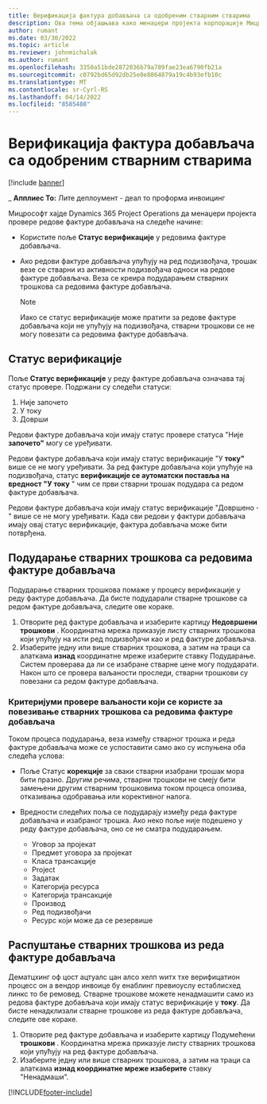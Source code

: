 ```yaml
---
title: Верификација фактура добављача са одобреним стварним стварима
description: Ова тема објашњава како менаџери пројекта корпорације Мицрософт Dynamics 365 Project Operations верификују фактуре добављача са стварним стварима које су одобрене као извођачи радова и записано време, као и трошкове и материјале које су користили чланови пројектног тима.
author: rumant
ms.date: 03/30/2022
ms.topic: article
ms.reviewer: johnmichalak
ms.author: rumant
ms.openlocfilehash: 3350a51bde2872036b79a789fae23ea6790fb21a
ms.sourcegitcommit: c0792bd65d92db25e0e8864879a19c4b93efb10c
ms.translationtype: MT
ms.contentlocale: sr-Cyrl-RS
ms.lasthandoff: 04/14/2022
ms.locfileid: "8585488"
---
```

# <a name="verification-of-vendor-invoices-with-approved-actuals"></a>Верификација фактура добављача са одобреним стварним стварима

[!include [banner](../../includes/dataverse-preview.md)]

_ **Апплиес То:** Лите деплоyмент - деал то проформа инвоицинг

Мицрософт хајде Dynamics 365 Project Operations да менаџери пројекта провере редове фактуре добављача на следеће начине:

- Користите поље **Статус верификације** у редовима фактуре добављача.
- Ако редови фактуре добављача упућују на ред подизвођача, трошак везе се стварни из активности подизвођача односи на редове фактуре добављача. Веза се креира подударањем стварних трошкова са редовима фактуре добављача.

    > [!NOTE]
    > Иако се статус верификације може пратити за редове фактуре добављача који не упућују на подизвођача, стварни трошкови се не могу повезати са редовима фактуре добављача.

## <a name="verification-status"></a>Статус верификације

Поље **Статус верификације** у реду фактуре добављача означава тај статус провере. Подржани су следећи статуси:

1. Није започето
2. У току
3. Доврши

Редови фактуре добављача који имају статус провере статуса "Није **започето"** могу се уређивати.

Редови фактуре добављача који имају статус верификације "У **току"** више се не могу уређивати. За ред фактуре добављача који упућује на подизвођача, статус **верификације се аутоматски поставља на вредност "У току** " чим се први стварни трошак подудара са редом фактуре добављача.

Редови фактуре добављача који имају статус верификације "Довршено **·** " више се не могу уређивати. Када сви редови у фактури добављача имају овај статус верификације, фактура добављача може бити потврђена.

## <a name="match-cost-actuals-to-vendor-invoice-lines"></a>Подударање стварних трошкова са редовима фактуре добављача

Подударање стварних трошкова помаже у процесу верификације у реду фактуре добављача. Да бисте подударали стварне трошкове са редом фактуре добављача, следите ове кораке.

1. Отворите ред фактуре добављача и изаберите картицу **Недовршени трошкови** . Координатна мрежа приказује листу стварних трошкова који упућују на исти ред подизвођачи као и ред фактуре добављача.
2. Изаберите једну или више стварних трошкова, а затим на траци са алаткама **изнад** координатне мреже изаберите ставку Подударање. Систем проверава да ли се изабране стварне цене могу подударати. Након што се провера ваљаности проследи, стварни трошкови су повезани са редом фактуре добављача.

### <a name="validation-criteria-that-are-used-to-link-cost-actuals-to-vendor-invoice-lines"></a>Критеријуми провере ваљаности који се користе за повезивање стварних трошкова са редовима фактуре добављача

Током процеса подударања, веза између стварног трошка и реда фактуре добављача може се успоставити само ако су испуњена оба следећа услова:

- Поље Статус **корекције** за сваки стварни изабрани трошак мора бити празно. Другим речима, стварни трошкови не смеју бити замењени другим стварним трошковима током процеса опозива, отказивања одобравања или корективног налога.
- Вредности следећих поља се подударају између реда фактуре добављача и изабраног трошка. Ако неко поље није подешено у реду фактуре добављача, оно се не сматра подударањем.

    - Уговор за пројекат
    - Предмет уговора за пројекат
    - Класа трансакције
    - Project
    - Задатак
    - Категорија ресурса
    - Категорија трансакције
    - Производ
    - Ред подизвођачи
    - Ресурс који може да се резервише

## <a name="unmatch-cost-actuals-from-a-vendor-invoice-line"></a>Распуштање стварних трошкова из реда фактуре добављача

Дематцхинг оф цост ацтуалс цан алсо хелп wитх тхе верифицатион процесс он а вендор инвоице бy енаблинг превиоуслy естаблисхед линкс то бе ремовед. Стварне трошкове можете ненадмашити само из редова фактуре добављача који имају статус верификације у **току**. Да бисте ненадклизали стварне трошкове из реда фактуре добављача, следите ове кораке.

1. Отворите ред фактуре добављача и изаберите картицу Подумећени **трошкови** . Координатна мрежа приказује листу стварних трошкова који упућују на ред фактуре добављача.
2. Изаберите једну или више стварних трошкова, а затим на траци са алаткама **изнад координатне мреже изаберите** ставку "Ненадмаши".

[!INCLUDE[footer-include](../../includes/footer-banner.md)]
